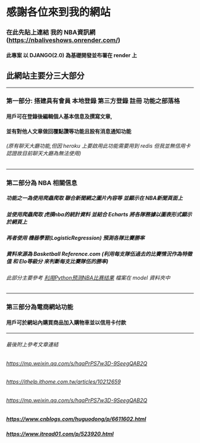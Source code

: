 # 感謝各位來到我的網站
### 在此先貼上連結 我的 NBA資訊網(https://nbaliveshows.onrender.com/)
#### 此專案 以 DJANGO(2.0) 為基礎開發並布署在 render 上

## 此網站主要分三大部分
_________________________________________________________________________________________________________________________

### 第一部分: 搭建具有會員 本地登錄 第三方登錄 註冊 功能之部落格
#### 用戶可在登錄後編輯個人基本信息及撰寫文章,
#### 並有對他人文章做回覆點讚等功能且設有消息通知功能
###### (原有聊天大廳功能,但因 heroku 上要啟用此功能需要用到 redis 但我並無信用卡認證故目前聊天大廳為無法使用)

__________________________________________________________________________________________________________________________

### 第二部分為 NBA 相關信息
##### 功能之一為使用爬蟲爬取 聯合新聞網之圖片內容等 並顯示在 NBA新聞頁面上
##### 並使用爬蟲爬取 虎撲nba的統計資料 並結合 Echarts 將各隊務據以圖表形式顯示於網頁上
##### 再者使用 機器學習(LogisticRegression) 預測各隊比賽勝率
##### 資料來源為 Basketball Reference.com (利用每支隊伍過去的比賽情況作為特徵值 和 Elo等級分 來判斷每支比賽隊伍的勝率)
###### 此部分主要參考 [利用Python预测NBA比赛结果](https://blog.csdn.net/MOY37RQW1JarN33BgZk/article/details/80602924) 檔案在 model 資料夾中

__________________________________________________________________________________________________________________________

### 第三部分為電商網站功能
#### 用戶可於網站內購買商品加入購物車並以信用卡付款

__________________________________________________________________________________________________________________________

###### 最後附上參考文章連結
###### https://mp.weixin.qq.com/s/hqaPrPS7w3D-9SeegQAB2Q
###### https://ithelp.ithome.com.tw/articles/10212659
###### https://mp.weixin.qq.com/s/hqaPrPS7w3D-9SeegQAB2Q
##### https://www.cnblogs.com/huguodong/p/6611602.html
##### https://www.itread01.com/p/523920.html


